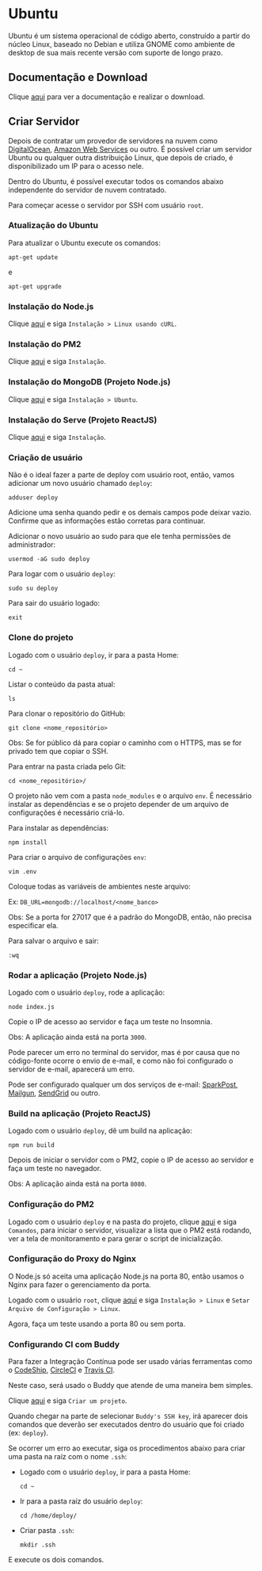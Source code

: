 # Ubuntu

Ubuntu é um sistema operacional de código aberto, construído a partir do núcleo Linux, baseado no Debian e utiliza GNOME como ambiente de desktop de sua mais recente versão com suporte de longo prazo.

## Documentação e Download

Clique [aqui](https://www.ubuntu.com/download) para ver a documentação e realizar o download.

## Criar Servidor

Depois de contratar um provedor de servidores na nuvem como [DigitalOcean](../server/digitalocean.md), [Amazon Web Services](../server/amazon-web-services.md) ou outro. É possível criar um servidor Ubuntu ou qualquer outra distribuição Linux, que depois de criado, é disponibilizado um IP para o acesso nele.

Dentro do Ubuntu, é possível executar todos os comandos abaixo independente do servidor de nuvem contratado.

Para começar acesse o servidor por SSH com usuário `root`.

### Atualização do Ubuntu

Para atualizar o Ubuntu execute os comandos:

```
apt-get update
```

e

```
apt-get upgrade
```

### Instalação do Node.js

Clique [aqui](../nodejs/nodejs.md) e siga `Instalação > Linux usando cURL`.

### Instalação do PM2

Clique [aqui](../nodejs/libs/pm2.md) e siga `Instalação`.

### Instalação do MongoDB (Projeto Node.js)

Clique [aqui](../database/mongodb/mongodb.md) e siga `Instalação > Ubuntu`.

### Instalação do Serve (Projeto ReactJS)

Clique [aqui](../nodejs/libs/serve.md) e siga `Instalação`.

### Criação de usuário

Não é o ideal fazer a parte de deploy com usuário root, então, vamos adicionar um novo usuário chamado `deploy`:

```
adduser deploy
```

Adicione uma senha quando pedir e os demais campos pode deixar vazio. Confirme que as informações estão corretas para continuar.

Adicionar o novo usuário ao sudo para que ele tenha permissões de administrador:

```
usermod -aG sudo deploy
```

Para logar com o usuário `deploy`:

```
sudo su deploy
```

Para sair do usuário logado:

```
exit
```

### Clone do projeto

Logado com o usuário `deploy`, ir para a pasta Home:

```
cd ~
```

Listar o conteúdo da pasta atual:

```
ls
```

Para clonar o repositório do GitHub:

```
git clone <nome_repositório>
```

Obs: Se for público dá para copiar o caminho com o HTTPS, mas se for privado tem que copiar o SSH.

Para entrar na pasta criada pelo Git:

```
cd <nome_repositório>/
```

O projeto não vem com a pasta `node_modules` e o arquivo `env`. É necessário instalar as dependências e se o projeto depender de um arquivo de configurações é necessário criá-lo.

Para instalar as dependências:

```
npm install
```

Para criar o arquivo de configurações `env`:

```
vim .env
```

Coloque todas as variáveis de ambientes neste arquivo:

Ex: `DB_URL=mongodb://localhost/<nome_banco>`

Obs: Se a porta for 27017 que é a padrão do MongoDB, então, não precisa especificar ela.

Para salvar o arquivo e sair:

```
:wq
```

### Rodar a aplicação (Projeto Node.js)

Logado com o usuário `deploy`, rode a aplicação:

```
node index.js
```

Copie o IP de acesso ao servidor e faça um teste no Insomnia.

Obs: A aplicação ainda está na porta `3000`.

Pode parecer um erro no terminal do servidor, mas é por causa que no código-fonte ocorre o envio de e-mail, e como não foi configurado o servidor de e-mail, aparecerá um erro.

Pode ser configurado qualquer um dos serviços de e-mail: [SparkPost](../email/sparkpost.md), [Mailgun](../email/mailgun.md), [SendGrid](../email/sendgrid.md) ou outro.

### Build na aplicação (Projeto ReactJS)

Logado com o usuário `deploy`, dê um build na aplicação:

```
npm run build
```

Depois de iniciar o servidor com o PM2, copie o IP de acesso ao servidor e faça um teste no navegador.

Obs: A aplicação ainda está na porta `8080`.

### Configuração do PM2

Logado com o usuário `deploy` e na pasta do projeto, clique [aqui](../nodejs/libs/pm2.md) e siga `Comandos`, para iniciar o servidor, visualizar a lista que o PM2 está rodando, ver a tela de monitoramento e para gerar o script de inicialização.

### Configuração do Proxy do Nginx

O Node.js só aceita uma aplicação Node.js na porta 80, então usamos o Nginx para fazer o gerenciamento da porta.

Logado com o usuário `root`, clique [aqui](../web-server/nginx.md) e siga `Instalação > Linux` e `Setar Arquivo de Configuração > Linux`.

Agora, faça um teste usando a porta 80 ou sem porta.

### Configurando CI com Buddy

Para fazer a Integração Contínua pode ser usado várias ferramentas como o [CodeShip](../ci-cd/codeship.md), [CircleCI](../ci-cd/circleci.md) e [Travis CI](../ci-cd/travis-ci.md).

Neste caso, será usado o Buddy que atende de uma maneira bem simples.

Clique [aqui](../ci-cd/buddy.md) e siga `Criar um projeto`.

Quando chegar na parte de selecionar `Buddy's SSH key`, irá aparecer dois comandos que deverão ser executados dentro do usuário que foi criado (ex: `deploy`).

Se ocorrer um erro ao executar, siga os procedimentos abaixo para criar uma pasta na raíz com o nome `.ssh`:

- Logado com o usuário `deploy`, ir para a pasta Home:

  ```
  cd ~
  ```

- Ir para a pasta raíz do usuário `deploy`:

  ```
  cd /home/deploy/
  ```

- Criar pasta `.ssh`:

  ```
  mkdir .ssh
  ```

E execute os dois comandos.
